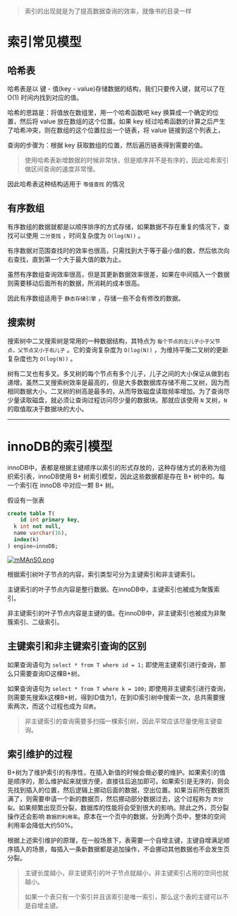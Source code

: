 
> 索引的出现就是为了提高数据查询的效率，就像书的目录一样

# 索引常见模型

## 哈希表

哈希表是以 键 - 值(key - value)存储数据的结构，我们只要传入键，就可以了在 O(1) 时间内找到对应的值。

哈希的思路是：将值放在数组里，用一个哈希函数吧 key 换算成一个确定的位置，然后将 value 放在数组的这个位置。如果 key 经过哈希函数的计算之后产生了哈希冲突，则在数组的这个位置拉出一个链表，将 value 链接到这个列表上，

查询的步骤为：根据 key 获取数组的位置，然后遍历链表得到需要的值。

> 使用哈希表新增数据的时候非常快，但是顺序并不是有序的，因此哈希索引做区间查询的速度非常慢。

因此哈希表这种结构适用于 `等值查找` 的情况

## 有序数组

有序数组的数据就都是以顺序排序的方式存储，如果数据不存在重复的情况下，查找可以使用 `二分查找` ，时间复杂度为 `O(log(N))` 。 

有序数据对范围查找时的效率也很高，只需找到大于等于最小值的数，然后依次向右查找，直到第一个大于最大值的数为止。

虽然有序数组查询效率很高，但是其更新数据效率很差，如果在中间插入一个数据则需要移动后面所有的数据，所消耗的成本很高。

因此有序数组适用于 `静态存储引擎` ，存储一些不会有修改的数据。

## 搜索树

搜索树中二叉搜索树是常用的一种数据结构，其特点为 `每个节点的左儿子小于父节点，父节点又小于右儿子` 。它的查询复杂度为 `O(log(N))` ，为维持平衡二叉树的更新复杂度也为 `O(log(N))` 。

树有二叉也有多叉。多叉树的每个节点有多个儿子，儿子之间的大小保证从做到右递增。虽然二叉搜索树效率是最高的，但是大多数数据库存储不用二叉树，因为而相同数据大小，二叉树的树高是最多的，从而导致磁盘读取频率增加。为了查询尽少量读取磁盘，就必须让查询过程访问尽少量的数据块。那就应该使用 `N` 叉树，`N` 的取值取决于数据块的大小。

***

# innoDB的索引模型

innoDB中，表都是根据主键顺序以索引的形式存放的，这种存储方式的表称为组织索引表，innoDB使用 B+ 树索引模型，因此这些数据都是存在 B+ 树中的。每一个索引在 innoDB 中对应一颗 B+ 树。

假设有一张表

```sql
create table T(
	id int primary key,
  k int not null,
  name varchar(16),
  index(k)
) engine=innoDB;
```

[![mMAnS0.png](https://s2.ax1x.com/2019/08/18/mMAnS0.png)](https://imgchr.com/i/mMAnS0)

根据索引树叶子节点的内容，索引类型可分为主键索引和非主键索引。

主键索引的叶子节点内容是整行数据。在innoDB中，主键索引也被成为聚簇索引。

非主键索引的叶子节点内容是主键的值。在innoDB中，非主键索引也被成为非聚簇索引、二级索引。

## 主键索引和非主键索引查询的区别

如果查询语句为 `select * from T where id = 1;` 即使用主键索引进行查询，那么只需要查询ID这棵B+树。

如果查询语句为 `select * from T where k = 100;` 即使用非主键索引进行查询，则需要先搜索k这棵B+树，得到ID值为1，在到ID索引树中搜索一次，总共需要搜索两次，而这个过程也成为 `回表`。

> 非主键索引的查询需要多扫描一棵索引树，因此平常应该尽量使用主键查询。

## 索引维护的过程

B+树为了维护索引的有序性，在插入新值的时候会做必要的维护。如果索引的值是顺序的，那么维护起来就很方便，直接往后追加即可。如果索引是无序的，则会先找到插入的位置，然后逻辑上挪动后面的数据，空出位置。如果当前所在数据页满了，则需要申请一个新的数据页，然后挪动部分数据过去，这个过程称为 `页分裂`。如果频繁出现页分裂，数据库的性能将会受到很大的影响。除此之外，页分裂操作还会影响 `数据的利用率`。原本在一个页中的数据，分到两个页中，整体的空间利用率会降低大约50%。

根据上述索引维护的原理，在一般场景下，表需要一个自增主键，主键自增满足顺序插入的场景，每插入一条新数据都是追加操作，不会挪动其他数据也不会发生页分裂。

> 主键长度越小，非主键索引的叶子节点就越小，非主键索引占用的空间也就越小。
>
> 如果一个表只有一个索引并且该索引是唯一索引，那么这个表的主键可以不是自增主键。

